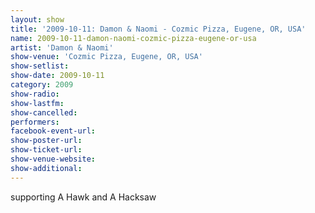 ```yaml
---
layout: show
title: '2009-10-11: Damon & Naomi - Cozmic Pizza, Eugene, OR, USA'
name: 2009-10-11-damon-naomi-cozmic-pizza-eugene-or-usa
artist: 'Damon & Naomi'
show-venue: 'Cozmic Pizza, Eugene, OR, USA'
show-setlist: 
show-date: 2009-10-11
category: 2009
show-radio: 
show-lastfm: 
show-cancelled: 
performers: 
facebook-event-url: 
show-poster-url: 
show-ticket-url: 
show-venue-website: 
show-additional: 
---
```


supporting A Hawk and A Hacksaw